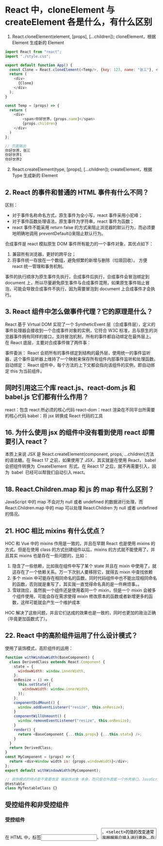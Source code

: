 # React 中，cloneElement 与 createElement 各是什么，有什么区别

1. React.cloneElement(element, [props], [...children]);
   cloneElement，根据 Element 生成新的 Element

```js
import React from "react";
import "./style.css";

export default function App() {
  const Clone = React.cloneElement(<Temp/>, {key: 123, name: "张三"}, <div>你好世界1</div>, <div>你好世界2</div>)
  return (
    <div>
      {Clone}
    </div>
  );
}

const Temp = (props) => {
  return (
    <div>
        <span>你好世界，{props.name}</span>
        {props.children}
    </div>
  )
};

// 页面输出
你好世界，张三
你好世界1
你好世界2

```

2. React.createElement(type, [props], [...children]);
   createElement，根据 Type 生成新的 Element

## 2. React 的事件和普通的 HTML 事件有什么不同？

区别：

- 对于事件名称命名方式，原生事件为全小写，react 事件采用小驼峰；
- 对于事件函数处理语法，原生事件为字符串，react 事件为函数；
- react 事件不能采用 return false 的方式来阻止浏览器的默认行为，而必须要地明确地调用 preventDefault()来阻止默认行为。

合成事件是 react 模拟原生 DOM 事件所有能力的一个事件对象，其优点如下：

1. 兼容所有浏览器，更好的跨平台；
2. 将事件统一存放在一个数组，避免频繁的新增与删除（垃圾回收）。
   方便 react 统一管理和事务机制。

事件的执行顺序为原生事件先执行，合成事件后执行，合成事件会冒泡绑定到 document 上，所以尽量避免原生事件与合成事件混用，如果原生事件阻止冒泡，可能会导致合成事件不执行，因为需要冒泡到 document 上合成事件才会执行。

## 3. React 组件中怎么做事件代理？它的原理是什么？

React 基于 Virtual DOM 实现了一个 SyntheticEvent 层（合成事件层），定义的事件处理器会接收到一个合成事件对象的实例，它符合 W3C 标准，且与原生的浏览器事件拥有同样的接口，支持冒泡机制，所有的事件都自动绑定在最外层上。
在 React 底层，主要对合成事件做了两件事：

事件委派： React 会把所有的事件绑定到结构的最外层，使用统一的事件监听器，这个事件监听器上维持了一个映射来保存所有组件内部事件监听和处理函数。
自动绑定： React 组件中，每个方法的上下文都会指向该组件的实例，即自动绑定 this 为当前组件。

## 同时引用这三个库 react.js、react-dom.js 和 babel.js 它们都有什么作用？

react：包含 react 所必须的核心代码
react-dom：react 渲染在不同平台所需要的核心代码
babel：将 jsx 转换成 React 代码的工具

## 16. 为什么使用 jsx 的组件中没有看到使用 react 却需要引入 react？

本质上来说 JSX 是 React.createElement(component, props, ...children)方法的语法糖。在 React 17 之前，如果使用了 JSX，其实就是在使用 React， babel  会把组件转换为  CreateElement  形式。在 React 17 之后，就不再需要引入，因为  babel  已经可以帮我们自动引入 react。

## 18. React.Children.map 和 js 的 map 有什么区别？

JavaScript 中的 map 不会对为 null 或者 undefined 的数据进行处理，而 React.Children.map 中的 map 可以处理 React.Children 为 null 或者 undefined 的情况。

## 21. HOC 相比 mixins 有什么优点？

HOC 和 Vue 中的 mixins 作用是一致的，并且在早期 React 也是使用 mixins 的方式。但是在使用 class 的方式创建组件以后，mixins 的方式就不能使用了，并且其实 mixins 也是存在一些问题的，比如：

1. 隐含了一些依赖，比如我在组件中写了某个 state 并且在 mixin 中使用了，就这存在了一个依赖关系。万一下次别人要移除它，就得去 mixin 中查找依赖
2. 多个 mixin 中可能存在相同命名的函数，同时代码组件中也不能出现相同命名的函数，否则就是重写了，其实我一直觉得命名真的是一件麻烦事。。
3. 雪球效应，虽然我一个组件还是使用着同一个 mixin，但是一个 mixin 会被多个组件使用，可能会存在需求使得 mixin 修改原本的函数或者新增更多的函数，这样可能就会产生一个维护成本

HOC 解决了这些问题，并且它们达成的效果也是一致的，同时也更加的政治正确（毕竟更加函数式了）。

## 22. React 中的高阶组件运用了什么设计模式？

使用了装饰模式，高阶组件的运用：

```js
function withWindowWidth(BaseComponent) {
  class DerivedClass extends React.Component {
    state = {
      windowWidth: window.innerWidth,
    };
    onResize = () => {
      this.setState({
        windowWidth: window.innerWidth,
      });
    };
    componentDidMount() {
      window.addEventListener("resize", this.onResize);
    }
    componentWillUnmount() {
      window.removeEventListener("resize", this.onResize);
    }
    render() {
      return <BaseComponent {...this.props} {...this.state} />;
    }
  }
  return DerivedClass;
}
const MyComponent = (props) => {
  return <div>Window width is: {props.windowWidth}</div>;
};
export default withWindowWidth(MyComponent);

// 装饰模式的特点是不需要改变 被装饰对象 本身，而只是在外面套一个外壳接口。JavaScript 目前已经有了原生装饰器的提案，其用法如下：
@testable
class MyTestableClass {}
```

## 受控组件和非受控组件

### 受控组件

在 HTML 中，标签<input>、<textarea>、<select>的值的改变通常是根据用户输入进行更新。在 React 中，可变状态通常保存在组件的状态属性中，并且只能使用 setState() 更新，而呈现表单的 React 组件也控制着在后续用户输入时该表单中发生的情况，以这种**由 React 控制的输入表单元素而改变其值的方式，称为：“受控组件”。**

### 非受控组件

表单数据由 DOM 本身处理。即不受 setState()的控制，与传统的 HTML 表单输入相似，input 输入值即显示最新值（使用 ref 从 DOM 获取表单值）

### 对比

一次性检索（例如表单提交） yes yes
及时验证 no yes
有条件的禁用提交按钮 no yes
执行输入格式 no yes
一个数据的几个输入 no yes
动态输入 no yes
